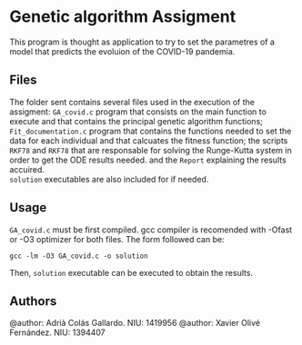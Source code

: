 # Genetic algorithm Assigment

This program is thought as application to try to set the parametres of a model that predicts the evoluion of the COVID-19 pandemia. 


## Files

The folder sent contains several files used in the execution of the assigment: `GA_covid.c` program that consists on the main function to execute and that contains the principal genetic algorithm functions; `Fit_documentation.c` program that contains the functions needed to set the data for each individual and that calcuates the fitness function; the scripts `RKF78` and `RKF78`  that are responsable for solving the Runge-Kutta system in order to get the ODE results needed. and the `Report` explaining the results accuired.  
`solution` executables are also included for if needed.

## Usage

`GA_covid.c` must be first compiled. gcc compiler is recomended with -Ofast or -O3 optimizer for both files. The form followed can be:

    gcc -lm -O3 GA_covid.c -o solution

Then, `solution`  executable can be executed to obtain the results.

## Authors
@author: Adrià Colás Gallardo.        NIU: 1419956
@author: Xavier Olivé Fernández.    NIU: 1394407

